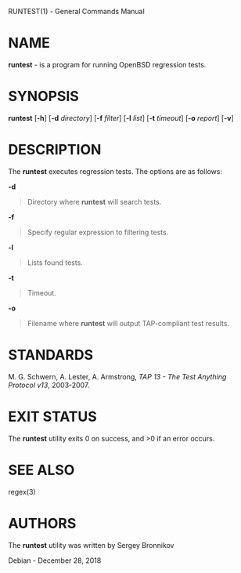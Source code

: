 RUNTEST(1) - General Commands Manual

# NAME

**runtest** - is a program for running OpenBSD regression tests.

# SYNOPSIS

**runtest**
\[**-h**]
\[**-d**&nbsp;*directory*]
\[**-f**&nbsp;*filter*]
\[**-l**&nbsp;*list*]
\[**-t**&nbsp;*timeout*]
\[**-o**&nbsp;*report*]
\[**-v**]

# DESCRIPTION

The
**runtest**
executes regression tests.
The options are as follows:

**-d**

> Directory where
> **runtest**
> will search tests.

**-f**

> Specify regular expression to filtering tests.

**-l**

> Lists found tests.

**-t**

> Timeout.

**-o**

> Filename where
> **runtest**
> will output TAP-compliant test results.

# STANDARDS

M. G. Schwern, A. Lester, A. Armstrong,
*TAP 13 - The Test Anything Protocol v13*,
2003-2007.

# EXIT STATUS

The **runtest** utility exits&#160;0 on success, and&#160;&gt;0 if an error occurs.

# SEE ALSO

regex(3)

# AUTHORS

The
**runtest**
utility was written by
Sergey Bronnikov

Debian - December 28, 2018
